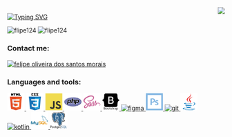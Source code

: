 <img align="right" height="850px" src="https://raw.githubusercontent.com/gist/Flipe124/f5dff7db5f63bf21d7ee2b7e321c97e6/raw/9f951e002f4fd305f3af44b9131517e66d27c6d2/gistfile1.svg"/>


[![Typing SVG](https://readme-typing-svg.herokuapp.com/?color=ffffff&size=35&center=false&vCenter=false&width=650&lines=Hello,+My+name+is+Felipe+Oliveira;I'm+from+Brazil;I'm+a+front-end+developer;Be+Welcome!+:%29)](https://git.io/typing-svg)

<!-- <h1 align="left" height="30px">Olá 🖐, me chamo Felipe Oliveira</h1>
<h3 align="left" height="30px">Desenvolvedor Front-end</h3> -->

<img height="" width="" src="https://github-readme-streak-stats.herokuapp.com/?user=flipe124&theme=dracula" alt="flipe124" />
<img height="" width="" src="https://github-readme-stats.vercel.app/api/top-langs/?username=Flipe124&layout=compact&langs_count=7&theme=dracula" alt="flipe124" />

<h3 align="">Contact me:</h3>
<p align="">
  <a href="https://www.linkedin.com/in/felipe-oliveira-dos-santos-morais-a016991b9/" target="blank">
    <img align="center" src="https://raw.githubusercontent.com/rahuldkjain/github-profile-readme-generator/master/src/images/icons/Social/linked-in-alt.svg" alt="felipe oliveira dos santos morais" height="30" width="40" />
  </a>
</p>

<!-- <h3 align="">Front-end:</h3>
<p>
   <a href="https://www.w3.org/html/" target="_blank" rel="noreferrer">
    <img src="https://raw.githubusercontent.com/devicons/devicon/master/icons/html5/html5-original-wordmark.svg" alt="html5" width="40" height="40"/>
  </a>
  <a href="https://www.w3schools.com/css/" target="_blank" rel="noreferrer">
    <img src="https://raw.githubusercontent.com/devicons/devicon/master/icons/css3/css3-original-wordmark.svg" alt="css3" width="40" height="40"/>
  </a>
  <a href="https://developer.mozilla.org/en-US/docs/Web/JavaScript" target="_blank" rel="noreferrer">
    <img src="https://raw.githubusercontent.com/devicons/devicon/master/icons/javascript/javascript-original.svg" alt="javascript" width="40" height="40"/>
  </a>
  <a href="https://sass-lang.com" target="_blank" rel="noreferrer">
    <img src="https://raw.githubusercontent.com/devicons/devicon/master/icons/sass/sass-original.svg" alt="sass" width="40" height="40"/>
  </a>
  <a href="https://getbootstrap.com" target="_blank" rel="noreferrer">
    <img src="https://raw.githubusercontent.com/devicons/devicon/master/icons/bootstrap/bootstrap-plain-wordmark.svg" alt="bootstrap" width="40" height="40"/>
  </a> 
</p>

<h3 align="">Back-end:</h3>
<p>
  <a href="https://www.php.net" target="_blank" rel="noreferrer">
    <img src="https://raw.githubusercontent.com/devicons/devicon/master/icons/php/php-original.svg" alt="php" width="40" height="40"/>
  </a>
  <a href="https://www.java.com" target="_blank" rel="noreferrer">
    <img src="https://raw.githubusercontent.com/devicons/devicon/master/icons/java/java-original.svg" alt="java" width="40" height="40"/>
  </a>
  <a href="https://kotlinlang.org" target="_blank" rel="noreferrer">
    <img src="https://www.vectorlogo.zone/logos/kotlinlang/kotlinlang-icon.svg" alt="kotlin" width="40" height="40"/>
  </a>
</p>

<h3 align="">Database:</h3>
<p>
  <a href="https://www.mysql.com/" target="_blank" rel="noreferrer">
    <img src="https://raw.githubusercontent.com/devicons/devicon/master/icons/mysql/mysql-original-wordmark.svg" alt="mysql" width="40" height="40"/>
  </a>
  <a href="https://www.postgresql.org" target="_blank" rel="noreferrer">
    <img src="https://raw.githubusercontent.com/devicons/devicon/master/icons/postgresql/postgresql-original-wordmark.svg" alt="postgresql" width="40" height="40"/>
  </a>
</p>

<h3 align="">Tools:</h3>
<p>
  <a href="https://www.figma.com/" target="_blank" rel="noreferrer">
    <img src="https://www.vectorlogo.zone/logos/figma/figma-icon.svg" alt="figma" width="40" height="40"/>
  </a>
  <a href="https://www.photoshop.com/en" target="_blank" rel="noreferrer">
    <img src="https://raw.githubusercontent.com/devicons/devicon/master/icons/photoshop/photoshop-line.svg" alt="photoshop" width="40" height="40"/>
  </a>
  <a href="https://git-scm.com/" target="_blank" rel="noreferrer">
    <img src="https://www.vectorlogo.zone/logos/git-scm/git-scm-icon.svg" alt="git" width="40" height="40"/>
  </a>
</p> -->


<h3 align="">Languages and tools:</h3>
<p align="">
  <a href="https://www.w3.org/html/" target="_blank" rel="noreferrer">
    <img src="https://raw.githubusercontent.com/devicons/devicon/master/icons/html5/html5-original-wordmark.svg" alt="html5" width="40" height="40"/>
  </a>
  <a href="https://www.w3schools.com/css/" target="_blank" rel="noreferrer">
    <img src="https://raw.githubusercontent.com/devicons/devicon/master/icons/css3/css3-original-wordmark.svg" alt="css3" width="40" height="40"/>
  </a>
  <a href="https://developer.mozilla.org/en-US/docs/Web/JavaScript" target="_blank" rel="noreferrer">
    <img src="https://raw.githubusercontent.com/devicons/devicon/master/icons/javascript/javascript-original.svg" alt="javascript" width="40" height="40"/>
  </a>
  <a href="https://www.php.net" target="_blank" rel="noreferrer">
    <img src="https://raw.githubusercontent.com/devicons/devicon/master/icons/php/php-original.svg" alt="php" width="40" height="40"/>
  </a>
  <a href="https://sass-lang.com" target="_blank" rel="noreferrer">
    <img src="https://raw.githubusercontent.com/devicons/devicon/master/icons/sass/sass-original.svg" alt="sass" width="40" height="40"/>
  </a>
  <a href="https://getbootstrap.com" target="_blank" rel="noreferrer">
    <img src="https://raw.githubusercontent.com/devicons/devicon/master/icons/bootstrap/bootstrap-plain-wordmark.svg" alt="bootstrap" width="40" height="40"/>
  </a>
  <a href="https://www.figma.com/" target="_blank" rel="noreferrer">
    <img src="https://www.vectorlogo.zone/logos/figma/figma-icon.svg" alt="figma" width="40" height="40"/>
  </a>
  <a href="https://www.photoshop.com/en" target="_blank" rel="noreferrer">
    <img src="https://raw.githubusercontent.com/devicons/devicon/master/icons/photoshop/photoshop-line.svg" alt="photoshop" width="40" height="40"/>
  </a>
  <a href="https://git-scm.com/" target="_blank" rel="noreferrer">
    <img src="https://www.vectorlogo.zone/logos/git-scm/git-scm-icon.svg" alt="git" width="40" height="40"/>
  </a>
  <a href="https://www.java.com" target="_blank" rel="noreferrer">
    <img src="https://raw.githubusercontent.com/devicons/devicon/master/icons/java/java-original.svg" alt="java" width="40" height="40"/>
  </a>
  <a href="https://kotlinlang.org" target="_blank" rel="noreferrer">
    <img src="https://www.vectorlogo.zone/logos/kotlinlang/kotlinlang-icon.svg" alt="kotlin" width="40" height="40"/>
  </a>
  <a href="https://www.mysql.com/" target="_blank" rel="noreferrer">
    <img src="https://raw.githubusercontent.com/devicons/devicon/master/icons/mysql/mysql-original-wordmark.svg" alt="mysql" width="40" height="40"/>
  </a>
  <a href="https://www.postgresql.org" target="_blank" rel="noreferrer">
    <img src="https://raw.githubusercontent.com/devicons/devicon/master/icons/postgresql/postgresql-original-wordmark.svg" alt="postgresql" width="40" height="40"/>
  </a>
</p>


<!--
<hr>

<div>
  <div>
    <h1>Olá, me chamo Felipe Oliveira</h1>
    <h2>Desenvolvedor Wev</h2>
  </div>
  <div align="center">
      <a href="https://github.com/Flipe124">
        <img height="190px" src="https://github-readme-streak-stats.herokuapp.com/?user=flipe124&theme=midnight-purple" alt="flipe124" />
      <img height="190px" src="https://github-readme-stats.vercel.app/api/top-langs/?username=Flipe124&layout=compact&langs_count=7&theme=midnight-purple">        
  </div>    
  <div align="center">
      <img align="center" alt="Java" height="34" width="44" src="https://cdn.icon-icons.com/icons2/2108/PNG/512/java_icon_130901.png">
      <img align="center" alt="HTML" height="40" width="50" src="https://raw.githubusercontent.com/devicons/devicon/master/icons/html5/html5-original.svg">
      <img align="center" alt="CSS" height="40" width="50" src="https://raw.githubusercontent.com/devicons/devicon/master/icons/css3/css3-original.svg">
      <img align="center" alt="Python" height="40" width="50" src="https://raw.githubusercontent.com/devicons/devicon/master/icons/python/python-original.svg">
  </div>  
  <div align="center"> 
      <a href = "mailto:felipe.morais.job@gmail.com">
        <img src="https://img.shields.io/badge/-Gmail-%23333?style=for-the-badge&logo=gmail&logoColor=white" target="_blank">
      </a>
      <a href="https://www.linkedin.com/in/felipe-oliveira-dos-santos-morais-a016991b9/" target="_blank"><img src="https://img.shields.io/badge/-LinkedIn-%230077B5?style=for-the-badge&logo=linkedin&logoColor=white" target="_blank">
      </a>  
  </div>
</div> -->
